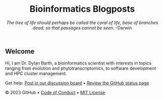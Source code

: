<header>

<!--
  <<< Author notes: Course header >>>
  Include a 1280×640 image, course title in sentence case, and a concise description in emphasis.
  In your repository settings: enable template repository, add your 1280×640 social image, auto delete head branches.
  Add your open source license, GitHub uses MIT license.
-->

# Bioinformatics Blogposts

_The tree of life should perhaps be called the coral of life, base of branches dead; so that passages cannot be seen._
-Darwin

</header>

<!--
  <<< Author notes: Course start >>>
  Include start button, a note about Actions minutes,
  and tell the learner why they should take the course.
-->

## Welcome

Hi, I am Dr. Dylan Barth, a bioinformatics scientist with interests in topics ranging from evolution and phylotranscriptomics, to software development and HPC cluster management. 





Get help: [Post in our discussion board](https://github.com/orgs/skills/discussions/categories/github-pages) &bull; [Review the GitHub status page](https://www.githubstatus.com/)

&copy; 2023 GitHub &bull; [Code of Conduct](https://www.contributor-covenant.org/version/2/1/code_of_conduct/code_of_conduct.md) &bull; [MIT License](https://gh.io/mit)

</footer>
